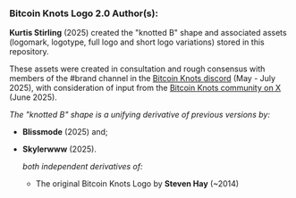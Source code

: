 ### Bitcoin Knots Logo 2.0 Author(s): 

**Kurtis Stirling** (2025) created the "knotted B" shape and associated assets (logomark, logotype, full logo and short logo variations) stored in this repository.

These assets were created in consultation and rough consensus with members of the #brand channel in the [Bitcoin Knots discord](https://discord.gg/dbGqmZyc) (May - July 2025), with consideration of input from the [Bitcoin Knots community on X](https://x.com/Kurtis_NZ/status/1930023241080525238?t=1doDwyJKwF3be7s-4O--1Q&s=09) (June 2025).


_The "knotted B" shape is a unifying derivative of previous versions by:_

- **Blissmode** (2025) and;
- **Skylerwww** (2025).

  _both independent derivatives of:_
  
  - The original Bitcoin Knots Logo by **Steven Hay** (~2014)

